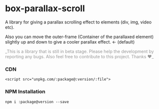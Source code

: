 # box-parallax-scroll

A library for giving a parallax scrolling effect to elements (div, img, video etc).

Also you can move the outer-frame (Container of the parallaxed element) slightly up and down to give a cooler parallax effect. <- (default)

<p style="color: rgba(0,0,0,0.4)">_This is a library that is still in beta stage. Please help the development by reporting any bugs. Also feel free to contribute to this project. Thanks ❤_</p>

### CDN

```
<script src="unpkg.com/:package@:version/:file">
```

### NPM Installation

```
npm i :package@version --save
```
